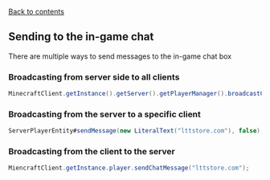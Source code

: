 [Back to contents](../README.md)

## Sending to the in-game chat

There are multiple ways to send messages to the in-game chat box

### Broadcasting from server side to all clients

```java
MinecraftClient.getInstance().getServer().getPlayerManager().broadcastChatMessage(new LiteralText("lttstore.com"), MessageType.CHAT/MessageType.SYSTEM/MessageType.GAME_INFO, uuidOfSender);
```

### Broadcasting from the server to a specific client

```java
ServerPlayerEntity#sendMessage(new LiteralText("lttstore.com"), false);
```

### Broadcasting from the client to the server

```java
MiencraftClient.getInstance.player.sendChatMessage("lttstore.com");
```


